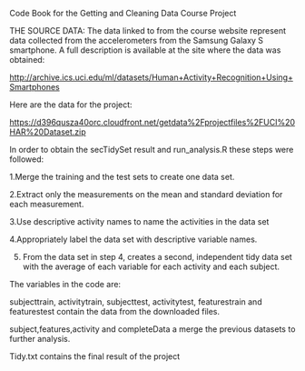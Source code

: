 Code Book for the Getting and Cleaning Data Course Project

THE SOURCE DATA:
The data linked to from the course website represent data collected from the accelerometers from the Samsung Galaxy S smartphone. A full description is available at the site where the data was obtained:

http://archive.ics.uci.edu/ml/datasets/Human+Activity+Recognition+Using+Smartphones 

Here are the data for the project:

 https://d396qusza40orc.cloudfront.net/getdata%2Fprojectfiles%2FUCI%20HAR%20Dataset.zip  
 
 
 In order to obtain the secTidySet result and run_analysis.R these steps were followed:
 
 1.Merge the training and the test sets to create one data set.

2.Extract only the measurements on the mean and standard deviation for each measurement. 

3.Use descriptive activity names to name the activities in the data set

4.Appropriately label the data set with descriptive variable names. 

5. From the data set in step 4, creates a second, independent tidy data set with the average of each variable for each activity and each subject.

The variables in the code are:

subjecttrain, activitytrain, subjecttest, activitytest, featurestrain and featurestest contain the data from the downloaded files.

subject,features,activity and completeData a merge the previous datasets to further analysis.



Tidy.txt contains the final result of the project
